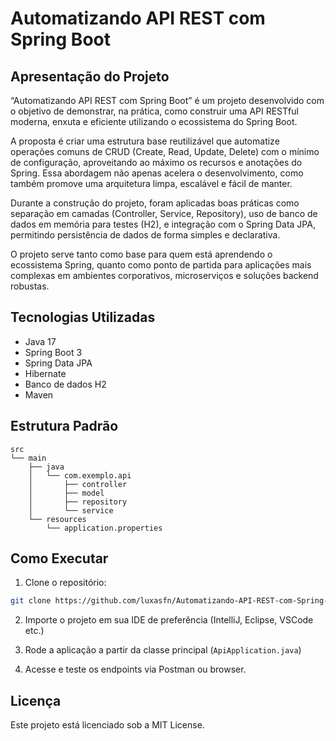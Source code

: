 
# Automatizando API REST com Spring Boot

## Apresentação do Projeto

“Automatizando API REST com Spring Boot” é um projeto desenvolvido com o objetivo de demonstrar, na prática, como construir uma API RESTful moderna, enxuta e eficiente utilizando o ecossistema do Spring Boot.

A proposta é criar uma estrutura base reutilizável que automatize operações comuns de CRUD (Create, Read, Update, Delete) com o mínimo de configuração, aproveitando ao máximo os recursos e anotações do Spring. Essa abordagem não apenas acelera o desenvolvimento, como também promove uma arquitetura limpa, escalável e fácil de manter.

Durante a construção do projeto, foram aplicadas boas práticas como separação em camadas (Controller, Service, Repository), uso de banco de dados em memória para testes (H2), e integração com o Spring Data JPA, permitindo persistência de dados de forma simples e declarativa.

O projeto serve tanto como base para quem está aprendendo o ecossistema Spring, quanto como ponto de partida para aplicações mais complexas em ambientes corporativos, microserviços e soluções backend robustas.

## Tecnologias Utilizadas

- Java 17
- Spring Boot 3
- Spring Data JPA
- Hibernate
- Banco de dados H2
- Maven

## Estrutura Padrão

```
src
└── main
    ├── java
    │   └── com.exemplo.api
    │       ├── controller
    │       ├── model
    │       ├── repository
    │       └── service
    └── resources
        └── application.properties
```

## Como Executar

1. Clone o repositório:
```bash
git clone https://github.com/luxasfn/Automatizando-API-REST-com-Spring-Boot.git
```

2. Importe o projeto em sua IDE de preferência (IntelliJ, Eclipse, VSCode etc.)

3. Rode a aplicação a partir da classe principal (`ApiApplication.java`)

4. Acesse e teste os endpoints via Postman ou browser.

## Licença

Este projeto está licenciado sob a MIT License.
